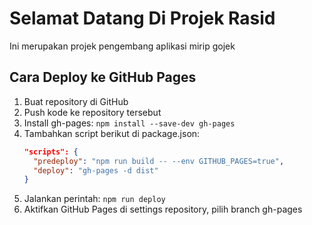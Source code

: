
# Selamat Datang Di Projek Rasid 
Ini merupakan projek pengembang aplikasi mirip gojek 

## Cara Deploy ke GitHub Pages

1. Buat repository di GitHub
2. Push kode ke repository tersebut
3. Install gh-pages: `npm install --save-dev gh-pages`
4. Tambahkan script berikut di package.json:
   ```json
   "scripts": {
     "predeploy": "npm run build -- --env GITHUB_PAGES=true",
     "deploy": "gh-pages -d dist"
   }
   ```
5. Jalankan perintah: `npm run deploy`
6. Aktifkan GitHub Pages di settings repository, pilih branch gh-pages

